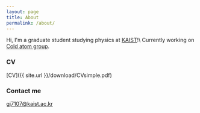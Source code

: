 ```yaml
---
layout: page
title: About
permalink: /about/
---
```


Hi,
I'm a graduate student studying physics at [KAIST](https://physics.kaist.ac.kr)!\\
Currently working on [Cold atom group](http://jylab.kaist.ac.kr/). 


### CV

[CV]({{ site.url }}/download/CVsimple.pdf)

### Contact me

[gj7107@kaist.ac.kr](mailto:gj7107@kaist.ac.kr)